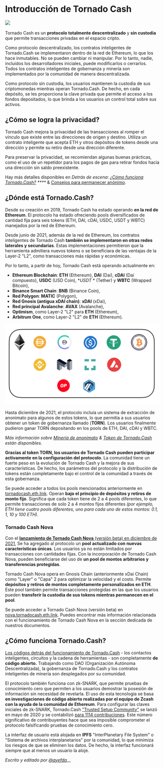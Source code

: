 # Introducción de Tornado Cash

![](.gitbook/assets/image.png)

Tornado Cash es un **protocolo totalmente descentralizado** y **sin custodia** que permite transacciones privadas en el espacio cripto.

Como protocolo descentralizado, los contratos inteligentes de Tornado.Cash se implementaron dentro de la red de Ethereum, lo que los hace inmutables. No se pueden cambiar ni manipular. Por lo tanto, nadie, incluidos los desarrolladores iniciales, puede modificarlos o cerrarlos. Todos los contratos inteligentes de gobernanza y minería son implementados por la comunidad de manera descentralizada.

Como protocolo sin custodia, los usuarios mantienen la custodia de sus criptomonedas mientras operan Tornado.Cash. De hecho, en cada depósito, se les proporciona la clave privada que permite el acceso a los fondos depositados, lo que brinda a los usuarios un control total sobre sus activos.

## ¿Cómo se logra la privacidad?

Tornado Cash mejora la privacidad de las transacciones al romper el vínculo que existe entre las direcciones de origen y destino. Utiliza un contrato inteligente que acepta ETH y otros depósitos de tokens desde una dirección y permite su retiro desde una dirección diferente.

Para preservar la privacidad, se recomiendan algunas buenas prácticas, como el uso de un repetidor para los pagos de gas para retirar fondos hacia una dirección sin saldo preexistente.

Hay más detalles disponibles en _Detrás de escena:_ [_¿Cómo funciona Tornado.Cash?_](general/how-does-tornado.cash-work.md) _\*\*\*\*_ & [Consejos para permanecer anónimo](general/tips-to-remain-anonymous.md).

## ¿Dónde está Tornado.Cash?

Desde su creación en 2019, Tornado Cash ha estado operando **en la red de Ethereum**. El protocolo ha estado ofreciendo pools diversificados de cantidad fija para seis tokens (ETH, DAI, cDAI, USDC, USDT y WBTC) manejados por la red de Ethereum.

Desde junio de 2021, además de la red de Ethereum, los contratos inteligentes de Tornado Cash **también se implementaron en otras redes laterales y secundarias**. Estas implementaciones permitieron que la herramienta admitiera nuevos tokens o se beneficiara de las ventajas de la Layer-2 "L2", como transacciones más rápidas y económicas.

Por lo tanto, a partir de hoy, Tornado Cash está operando actualmente en:

* **Ethereum Blockchain**: **ETH** (Ethereum), **DAI** (Dai), **cDAI** (Dai compuesto), **USDC** (USD Coin), **USDT* * (Tether) y **WBTC** (Wrapped Bitcoin),
* **Binance Smart Chain**: **BNB** (Binance Coin),
* **Red Polygon**: **MATIC** (Polygon),
* **Red Gnosis (antigua xDAI chain)**: **xDAI** (xDai),
* **Red principal Avalanche**: **AVAX** (Avalanche),
* **Optimism**, como Layer-2 "L2" para **ETH** (Ethereum),
* **Arbitrum One**, como Layer-2 "L2" de **ETH** (Ethereum).

![](.gitbook/assets/logos.png)

Hasta diciembre de 2021, el protocolo incluía un sistema de extracción de anonimato para algunos de estos tokens, lo que permitía a sus usuarios obtener un token de gobernanza llamado (**TORN**). Los usuarios finalmente pudieron ganar TORN depositando en los pools de ETH, DAI, cDAI y WBTC.

_Más información sobre_ [_Minería de anonimato_](tornado-cash-classic/anonymity-mining.md) _&_ [_Token de Tornado.Cash_](general/torn.md) _están disponibles._

**Gracias al token TORN, los usuarios de Tornado Cash pueden participar activamente en la configuración del protocolo**. La comunidad tiene un fuerte peso en la evolución de Tornado Cash y la mejora de sus características. De hecho, los parámetros del protocolo y la distribución de tokens están completamente bajo el control de la comunidad a través de esta gobernanza.

Se puede acceder a todos los pools mencionados anteriormente en [tornadocash.eth.link](https://tornadocash.eth.link). Operan **bajo el principio de depósitos y retiros de monto fijo**. Significa que cada token tiene de 2 a 4 pools diferentes, lo que permite transacciones de solo 2 a 4 montos fijos diferentes _(por ejemplo, ETH tiene cuatro pools diferentes, uno para cada uno de estos montos: 0.1, 1, 10 y 100 ETH)_.

### Tornado Cash Nova

Con el [**lanzamiento de Tornado Cash Nova** (versión beta) en diciembre de 2021](https://tornado-cash.medium.com/tornado-cash-introduces-arbitrary-amounts-shielded-transfers-8df92d93c37c), Se ha agregado al protocolo un **pool actualizado con nuevas características únicas**. Los usuarios ya no están limitados por transacciones con cantidades fijas. Con la incorporación de Tornado Cash Nova, pueden beneficiarse del uso de **un pool de montos arbitrarios y transferencias protegidas**.

Tornado Cash Nova opera en Gnosis Chain (anteriormente xDai Chain) como "Layer" o "Capa" 2 para optimizar la velocidad y el costo. Permite **depósitos y retiros de montos completamente personalizados en ETH**. Este pool también permite transacciones protegidas en las que los usuarios pueden **transferir la custodia de sus tokens mientras permanecen en el pool**.

Se puede acceder a Tornado Cash Nova (versión beta) en [nova.tornadocash.eth.link](https://nova.tornadocash.eth.link). Puedes encontrar más información relacionada con el funcionamiento de Tornado Cash Nova en la sección dedicada de nuestros documentos.

## ¿Cómo funciona Tornado.Cash?

[Los códigos detrás del funcionamiento de Tornado.Cash](https://github.com/tornadocash) - los contactos inteligentes, circuitos y la cadena de herramientas - son completamente **de código abierto.** Trabajando como DAO (Organización Autónoma Descentralizada), la gobernanza de Tornado.Cash y los contratos inteligentes de minería son desplegados por su comunidad.

El protocolo también funciona con zk-SNARK, que permite pruebas de conocimiento cero que permiten a los usuarios demostrar la posesión de información sin necesidad de revelarla. El uso de esta tecnología se basa **en investigaciones de código abierto realizadas por el equipo de Zcash con la ayuda de la comunidad de Ethereum**. Para configurar las claves iniciales de zk-SNARK, Tornado.Cash [ "Trusted Setup Community"](https://tornado-cash.medium.com/tornado-cash-trusted-setup-ceremony-b846e1e00be1) se lanzó en mayo de 2020 y se contabilizó [para 1114 contribuciones](https://tornado-cash.medium.com/the-biggest-trusted-setup-ceremony-in-the-world-3c6ab9c8fffa). Este número significativo de contribuyentes hace que sea imposible comprometer el protocolo falsificando pruebas de conocimiento cero.

La interfaz de usuario está alojada en **IPFS** "InterPlanetary File System" o "Sistema de archivos interplanetarios" por la comunidad, lo que minimiza los riesgos de que se eliminen los datos. De hecho, la interfaz funcionará siempre que al menos un usuario la aloje.

_Escrito y editado por_ [_@ayefda_](https://torn.community/u/ayefda)\_\_
